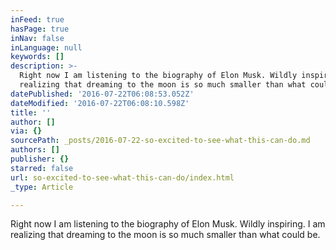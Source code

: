 ```yaml
---
inFeed: true
hasPage: true
inNav: false
inLanguage: null
keywords: []
description: >-
  Right now I am listening to the biography of Elon Musk. Wildly inspiring. I am
  realizing that dreaming to the moon is so much smaller than what could be. 
datePublished: '2016-07-22T06:08:53.052Z'
dateModified: '2016-07-22T06:08:10.598Z'
title: ''
author: []
via: {}
sourcePath: _posts/2016-07-22-so-excited-to-see-what-this-can-do.md
authors: []
publisher: {}
starred: false
url: so-excited-to-see-what-this-can-do/index.html
_type: Article

---
```

Right now I am listening to the biography of Elon Musk. Wildly inspiring. I am realizing that dreaming to the moon is so much smaller than what could be.